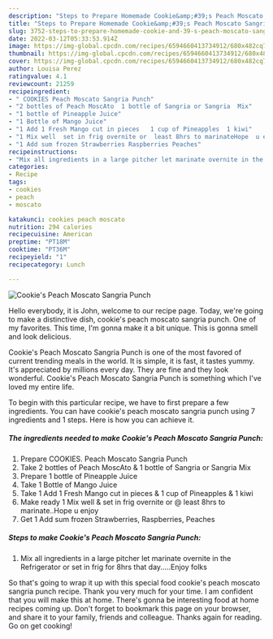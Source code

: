 ```yaml
---
description: "Steps to Prepare Homemade Cookie&amp;#39;s Peach Moscato Sangria Punch"
title: "Steps to Prepare Homemade Cookie&amp;#39;s Peach Moscato Sangria Punch"
slug: 3752-steps-to-prepare-homemade-cookie-and-39-s-peach-moscato-sangria-punch
date: 2022-03-12T05:33:53.914Z
image: https://img-global.cpcdn.com/recipes/6594660413734912/680x482cq70/cookies-peach-moscato-sangria-punch-recipe-main-photo.jpg
thumbnail: https://img-global.cpcdn.com/recipes/6594660413734912/680x482cq70/cookies-peach-moscato-sangria-punch-recipe-main-photo.jpg
cover: https://img-global.cpcdn.com/recipes/6594660413734912/680x482cq70/cookies-peach-moscato-sangria-punch-recipe-main-photo.jpg
author: Louisa Perez
ratingvalue: 4.1
reviewcount: 21259
recipeingredient:
- " COOKIES Peach Moscato Sangria Punch"
- "2 bottles of Peach MoscAto  1 bottle of Sangria or Sangria  Mix"
- "1 bottle of Pineapple Juice"
- "1 Bottle of Mango Juice"
- "1 Add 1 Fresh Mango cut in pieces   1 cup of Pineapples  1 kiwi"
- "1 Mix well  set in frig overnite or  least 8hrs to marinateHope  u enjoy"
- "1 Add sum frozen Strawberries Raspberries Peaches"
recipeinstructions:
- "Mix all ingredients in a large pitcher let marinate overnite in the Refrigerator  or set in frig for 8hrs that day.....Enjoy folks"
categories:
- Recipe
tags:
- cookies
- peach
- moscato

katakunci: cookies peach moscato 
nutrition: 294 calories
recipecuisine: American
preptime: "PT18M"
cooktime: "PT36M"
recipeyield: "1"
recipecategory: Lunch

---
```



![Cookie&#39;s Peach Moscato Sangria Punch](https://img-global.cpcdn.com/recipes/6594660413734912/680x482cq70/cookies-peach-moscato-sangria-punch-recipe-main-photo.jpg)

Hello everybody, it is John, welcome to our recipe page. Today, we're going to make a distinctive dish, cookie&#39;s peach moscato sangria punch. One of my favorites. This time, I'm gonna make it a bit unique. This is gonna smell and look delicious.

Cookie&#39;s Peach Moscato Sangria Punch is one of the most favored of current trending meals in the world. It is simple, it is fast, it tastes yummy. It's appreciated by millions every day. They are fine and they look wonderful. Cookie&#39;s Peach Moscato Sangria Punch is something which I've loved my entire life.




To begin with this particular recipe, we have to first prepare a few ingredients. You can have cookie&#39;s peach moscato sangria punch using 7 ingredients and 1 steps. Here is how you can achieve it.

<!--inarticleads1-->

##### The ingredients needed to make Cookie&#39;s Peach Moscato Sangria Punch:

1. Prepare  COOKIES. Peach Moscato Sangria Punch
1. Take 2 bottles of Peach MoscAto &amp; 1 bottle of Sangria or Sangria  Mix
1. Prepare 1 bottle of Pineapple Juice
1. Take 1 Bottle of Mango Juice
1. Take 1 Add 1 Fresh Mango cut in pieces  &amp; 1 cup of Pineapples &amp; 1 kiwi
1. Make ready 1 Mix well &amp; set in frig overnite or @ least 8hrs to marinate..Hope  u enjoy
1. Get 1 Add sum frozen Strawberries, Raspberries, Peaches




<!--inarticleads2-->

##### Steps to make Cookie&#39;s Peach Moscato Sangria Punch:

1. Mix all ingredients in a large pitcher let marinate overnite in the Refrigerator  or set in frig for 8hrs that day.....Enjoy folks




So that's going to wrap it up with this special food cookie&#39;s peach moscato sangria punch recipe. Thank you very much for your time. I am confident that you will make this at home. There's gonna be interesting food at home recipes coming up. Don't forget to bookmark this page on your browser, and share it to your family, friends and colleague. Thanks again for reading. Go on get cooking!
